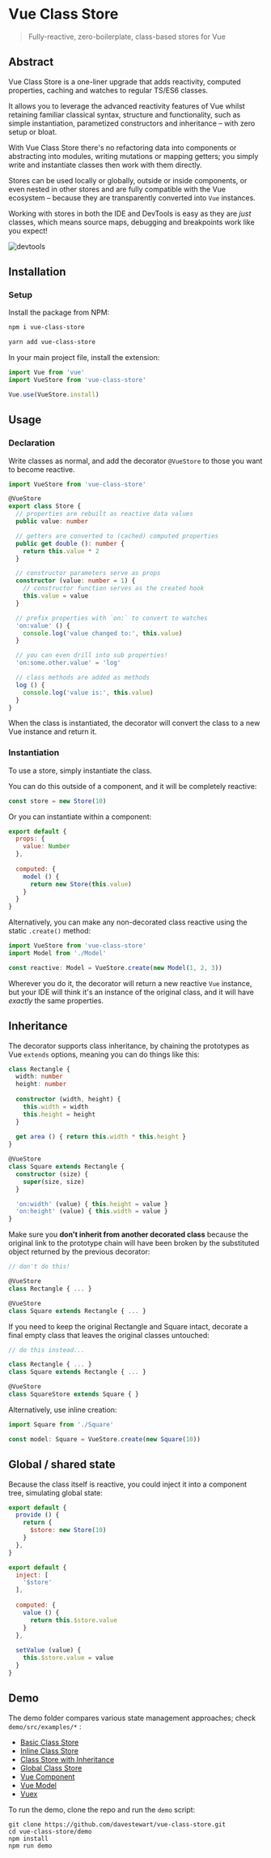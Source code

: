 # Vue Class Store

> Fully-reactive, zero-boilerplate, class-based stores for Vue

## Abstract

Vue Class Store is a one-liner upgrade that adds reactivity, computed properties, caching and watches to regular TS/ES6 classes.

It allows you to leverage the advanced reactivity features of Vue whilst retaining familiar classical syntax, structure and functionality, such as simple instantiation, parametized constructors and inheritance – with zero setup or bloat.

With Vue Class Store there's no refactoring data into components or abstracting into modules, writing mutations or mapping getters; you simply write and instantiate classes then work with them directly.

Stores can be used locally or globally, outside or inside components, or even nested in other stores and are fully compatible with the Vue ecosystem – because they are transparently converted into `Vue` instances.

Working with stores in both the IDE and DevTools is easy as they are *just* classes, which means source maps, debugging and breakpoints work like you expect!

![devtools](https://raw.githubusercontent.com/davestewart/vue-class-store/master/dev/devtools.png)

## Installation

### Setup

Install the package from NPM:

```bash
npm i vue-class-store
```

```bash
yarn add vue-class-store
```

In your main project file, install the extension: 

```javascript
import Vue from 'vue'
import VueStore from 'vue-class-store'

Vue.use(VueStore.install)
```

## Usage

### Declaration

Write classes as normal, and add the decorator `@VueStore` to those you want to become reactive.

```typescript
import VueStore from 'vue-class-store'

@VueStore
export class Store {
  // properties are rebuilt as reactive data values
  public value: number

  // getters are converted to (cached) computed properties
  public get double (): number {
    return this.value * 2
  }

  // constructor parameters serve as props
  constructor (value: number = 1) {
    // constructor function serves as the created hook
    this.value = value
  }

  // prefix properties with `on:` to convert to watches
  'on:value' () {
    console.log('value changed to:', this.value)
  }

  // you can even drill into sub properties!
  'on:some.other.value' = 'log'

  // class methods are added as methods
  log () {
    console.log('value is:', this.value)
  }
}
```

When the class is instantiated, the decorator will convert the class to a new Vue instance and return it.

### Instantiation

To use a store, simply instantiate the class.

You can do this outside of a component, and it will be completely reactive:

```typescript
const store = new Store(10)
```

Or you can instantiate within a component:

```javascript
export default {
  props: {
    value: Number
  },
  
  computed: {
    model () {
      return new Store(this.value)
    }
  }
}
```

Alternatively, you can make any non-decorated class reactive using the static `.create()` method:

```typescript
import VueStore from 'vue-class-store'
import Model from './Model'

const reactive: Model = VueStore.create(new Model(1, 2, 3))
```

Wherever you do it, the decorator will return a new reactive `Vue` instance, but your IDE will think it's an instance of the original class, and it will have *exactly* the same properties.

## Inheritance

The decorator supports class inheritance, by chaining the prototypes as Vue `extends` options, meaning you can do things like this:

```typescript
class Rectangle {
  width: number
  height: number
  
  constructor (width, height) {
    this.width = width
    this.height = height
  }
  
  get area () { return this.width * this.height }
}

@VueStore
class Square extends Rectangle {
  constructor (size) {
    super(size, size)
  }

  'on:width' (value) { this.height = value }
  'on:height' (value) { this.width = value }
}
```

Make sure you **don't inherit from another decorated class** because the original link to the prototype chain will have been broken by the substituted object returned by the previous decorator:

```typescript
// don't do this!

@VueStore
class Rectangle { ... }

@VueStore
class Square extends Rectangle { ... }
```

If you need to keep the original Rectangle and Square intact, decorate a final empty class that leaves the original classes untouched:

```typescript
// do this instead...

class Rectangle { ... }
class Square extends Rectangle { ... }

@VueStore
class SquareStore extends Square { } 
```

Alternatively, use inline creation:

```typescript
import Square from './Square'

const model: Square = VueStore.create(new Square(10))
```

## Global / shared state

Because the class itself is reactive, you could inject it into a component tree, simulating global state:

```javascript
export default {
  provide () {
    return {
      $store: new Store(10)
    }
  },
}
```

```javascript
export default {
  inject: [
    '$store'
  ],
  
  computed: {
    value () {
      return this.$store.value
    }
  },
  
  setValue (value) {
    this.$store.value = value
  }
}
```

## Demo

The demo folder compares various state management approaches; check `demo/src/examples/*` :

- [Basic Class Store](./src/demo/examples/class-store)
- [Inline Class Store](./src/demo/examples/class-store-inline)
- [Class Store with Inheritance](./src/demo/examples/class-store-inheritance)
- [Global Class Store](./src/demo/examples/class-store-global)
- [Vue Component](./src/demo/examples/vue-component)
- [Vue Model](./src/demo/examples/vue-model)
- [Vuex](./src/demo/examples/vuex)

To run the demo, clone the repo and run the `demo` script:

```
git clone https://github.com/davestewart/vue-class-store.git
cd vue-class-store/demo
npm install
npm run demo
```
